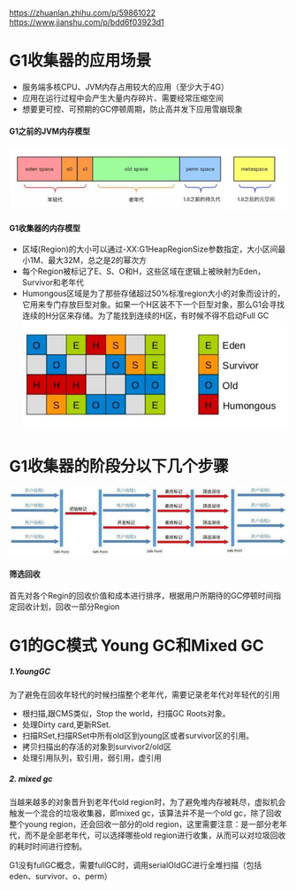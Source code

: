 https://zhuanlan.zhihu.com/p/59861022
https://www.jianshu.com/p/bdd6f03923d1

# G1收集器的应用场景
- 服务端多核CPU、JVM内存占用较大的应用（至少大于4G）
- 应用在运行过程中会产生大量内存碎片、需要经常压缩空间
- 想要更可控、可预期的GC停顿周期，防止高并发下应用雪崩现象

#### G1之前的JVM内存模型
![](/assets/v2-f0dce4cd9774335782e20e01a14fb55a_hd.jpg)

#### G1收集器的内存模型
- 区域(Region)的大小可以通过-XX:G1HeapRegionSize参数指定，大小区间最小1M、最大32M，总之是2的幂次方
- 每个Region被标记了E、S、O和H，这些区域在逻辑上被映射为Eden，Survivor和老年代
- Humongous区域是为了那些存储超过50%标准region大小的对象而设计的，它用来专门存放巨型对象。如果一个H区装不下一个巨型对象，那么G1会寻找连续的H分区来存储。为了能找到连续的H区，有时候不得不启动Full GC
![](/assets/v2-8f3ff3c893b1460062885e5122adf4bb_hd.jpg)

# G1收集器的阶段分以下几个步骤
![](/assets/v2-2658c595b28461db9d6c25ae99d41508_hd.jpg)
#### 筛选回收
首先对各个Regin的回收价值和成本进行排序，根据用户所期待的GC停顿时间指定回收计划，回收一部分Region

# G1的GC模式 Young GC和Mixed GC
##### 1.YoungGC
为了避免在回收年轻代的时候扫描整个老年代，需要记录老年代对年轻代的引用

- 根扫描,跟CMS类似，Stop the world，扫描GC Roots对象。
- 处理Dirty card,更新RSet.
- 扫描RSet,扫描RSet中所有old区到young区或者survivor区的引用。
- 拷贝扫描出的存活的对象到survivor2/old区
- 处理引用队列，软引用，弱引用，虚引用

##### 2. mixed gc

当越来越多的对象晋升到老年代old region时，为了避免堆内存被耗尽，虚拟机会触发一个混合的垃圾收集器，即mixed gc，该算法并不是一个old gc，除了回收整个young region，还会回收一部分的old region，这里需要注意：是一部分老年代，而不是全部老年代，可以选择哪些old region进行收集，从而可以对垃圾回收的耗时时间进行控制。

G1没有fullGC概念，需要fullGC时，调用serialOldGC进行全堆扫描（包括eden、survivor、o、perm）


